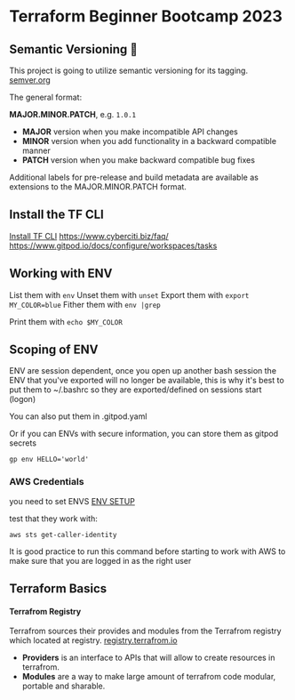 # Terraform Beginner Bootcamp 2023

## Semantic Versioning :mage:

This project is going to utilize semantic versioning for its tagging.
[semver.org](https://semver.org/)

The general format:

**MAJOR.MINOR.PATCH**, e.g. `1.0.1`

- **MAJOR** version when you make incompatible API changes
- **MINOR** version when you add functionality in a backward compatible manner
- **PATCH** version when you make backward compatible bug fixes

Additional labels for pre-release and build metadata are available as extensions to the MAJOR.MINOR.PATCH format.

## Install the TF CLI
[Install TF CLI](https://developer.hashicorp.com/terraform/tutorials/aws-get-started/install-cli)
https://www.cyberciti.biz/faq/
https://www.gitpod.io/docs/configure/workspaces/tasks

## Working with ENV
List them with `env`
Unset them with `unset`
Export them with `export MY_COLOR=blue`
Fither them with `env |grep`

Print them with `echo $MY_COLOR`

## Scoping of ENV
ENV are session dependent, once you open up another bash session the ENV that you've exported will no longer be available, this is why it's best to put them to ~/.bashrc so they are exported/defined on sessions start (logon)

You can also put them in .gitpod.yaml

Or if you can ENVs with secure information, you can store them as gitpod secrets
```
gp env HELLO='world'
```
### AWS Credentials
you need to set ENVS
[ENV SETUP](https://docs.aws.amazon.com/cli/latest/userguide/cli-configure-envvars.html)

test that they work with:

```
aws sts get-caller-identity
```

It is good practice to  run this command before starting to work with AWS to make sure that you are logged in as the right user

## Terraform Basics

#### Terrafrom Registry

Terrafrom sources their provides and modules from the Terrafrom registry which located at registry. 
[registry.terrafrom.io](https://registry.terraform.io/)

- **Providers** is an interface to APIs that will allow to create resources in terrafrom.
- **Modules** are a way to make large amount of terrafrom code modular, portable and sharable.

